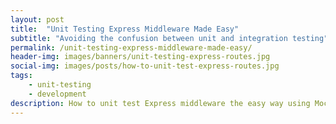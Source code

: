 ```yaml
---
layout: post
title:  "Unit Testing Express Middleware Made Easy"
subtitle: "Avoiding the confusion between unit and integration testing"
permalink: /unit-testing-express-middleware-made-easy/
header-img: images/banners/unit-testing-express-routes.jpg
social-img: images/posts/how-to-unit-test-express-routes.jpg
tags:
    - unit-testing
    - development
description: How to unit test Express middleware the easy way using Mocha and Chai.
---
```

